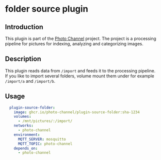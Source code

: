 # folder source plugin

## Introduction

This plugin is part of the [Photo Channel](https://github.com/photo-channel/photo-channel) project. The project is a processing pipeline for pictures for indexing, analyzing and categorizing images.

## Description

This plugin reads data from `/import` and feeds it to the processing pipeline. If you like to import several folders, volume mount them under for example `/import/a` and `/import/b`.

## Usage

```yaml
  plugin-source-folder:
    image: ghcr.io/photo-channel/plugin-source-folder:sha-1234
    volumes:
      - /mnt/pictures/:/import/
    networks:
      - photo-channel
    environment:
      MQTT_SERVER: mosquitto
      MQTT_TOPIC: photo-channel
    depends_on:
      - photo-channel
```

